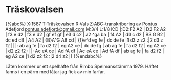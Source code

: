 # Träskovalsen

{%abc%}
X:1587
T:Träskovalsen
R:Vals
Z:ABC-transkribering av Pontus Adefjord <pontus.adefjord@gmail.com>
M:3/4
L:1/8
K:D
|:D2 F2 A2 | D2 F2 A2 | f3 e d2 | f3 e d2 |
gf ef gf | e3 d c2 | a2 ^ga ba | f4 A2 |
d3 c d2 | B3 G B2 | dc ed cB | A4 A2 |
{B}A^G AB cd | {f}e^d eg fe | dc de fe |1 d3 z z2 :|2 d3 z f2 ||
|: ab ag fe | fa d2 f2 | eg A2 ce | dc de fg |
ab ag fe | fa d2 f2 | eg A2 ce | d2 z2 f2 :|
|: Ac eA ce | Ad fA df | Ac eA ce | Ad fA df |
ab ag fe | fa d2 f2 | eg A2 ce |1 d2 z2 f2 :|2 d4 z2 |]
{%endabc%}

Låten kommer ur ett spelhäfte från Rimbo Spelmansstämma 1979. Häftet fanns i en pärm med låtar jag fick av min farfar.

